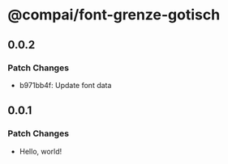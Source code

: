 # @compai/font-grenze-gotisch

## 0.0.2

### Patch Changes

- b971bb4f: Update font data

## 0.0.1

### Patch Changes

- Hello, world!
